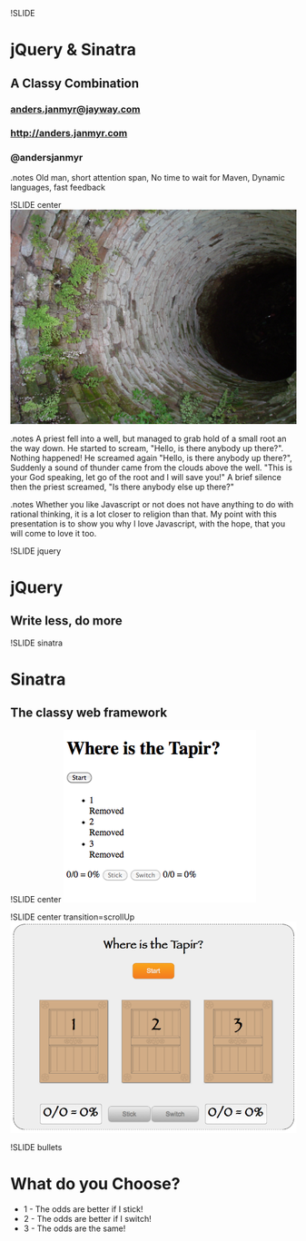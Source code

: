 !SLIDE
# jQuery & Sinatra
## A Classy Combination
### anders.janmyr@jayway.com
### http://anders.janmyr.com
### @andersjanmyr
.notes Old man, short attention span, No time to wait for Maven, Dynamic languages, fast feedback

!SLIDE center
![Well](well.jpg)

.notes A priest fell into a well, but managed to grab hold of a small
root an the way down. He started to scream, "Hello, is there anybody up
there?". Nothing happened! He screamed again "Hello, is there anybody up
there?", Suddenly a sound of thunder came from the clouds above the
well. "This is your God speaking, let go of the root and I will save
you!" A brief silence then the priest screamed, "Is there anybody else
up there?" 

.notes Whether you like Javascript or not does not have
anything to do with rational thinking, it is a lot closer to religion
than that. My point with this presentation is to show you why I love
Javascript, with the hope, that you will come to love it too.


!SLIDE jquery
# jQuery
## Write less, do more

!SLIDE sinatra
# Sinatra
## The classy web framework

!SLIDE center
![Tapir App No Style](where_is_the_tapir_no_style.png)

!SLIDE center transition=scrollUp
![Tapir App](where_is_the_tapir_app.png)

!SLIDE bullets
# What do you Choose?

* 1 - The odds are better if I stick!
* 2 - The odds are better if I switch!
* 3 - The odds are the same!

